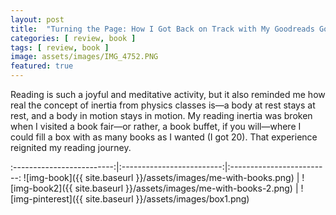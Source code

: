```yaml
---
layout: post
title:  "Turning the Page: How I Got Back on Track with My Goodreads Goal"
categories: [ review, book ]
tags: [ review, book ]
image: assets/images/IMG_4752.PNG
featured: true
---
```

<p>
Reading is such a joyful and meditative activity, but it also reminded me how real the concept of inertia from physics classes is—a body at rest stays at rest, and a body in motion stays in motion. My reading inertia was broken when I visited a book fair—or rather, a book buffet, if you will—where I could fill a box with as many books as I wanted (I got 20). That experience reignited my reading journey.
</p>

:-------------------------:|:-------------------------:|:-------------------------: 
![img-book]({{ site.baseurl }}/assets/images/me-with-books.png) | ![img-book2]({{ site.baseurl }}/assets/images/me-with-books-2.png) | ![img-pinterest]({{ site.baseurl }}/assets/images/box1.png)

